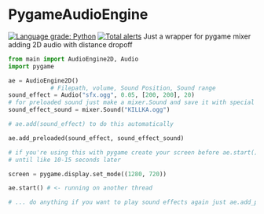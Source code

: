 # PygameAudioEngine
[![Language grade: Python](https://img.shields.io/lgtm/grade/python/g/jonasek369/PygameAudioEngine.svg?logo=lgtm&logoWidth=18)](https://lgtm.com/projects/g/jonasek369/PygameAudioEngine/context:python)
[![Total alerts](https://img.shields.io/lgtm/alerts/g/jonasek369/PygameAudioEngine.svg?logo=lgtm&logoWidth=18)](https://lgtm.com/projects/g/jonasek369/PygameAudioEngine/alerts/) 
Just a wrapper for pygame mixer adding 2D audio with distance dropoff
 
```py
from main import AudioEngine2D, Audio
import pygame

ae = AudioEngine2D()
            # Filepath, volume, Sound Position, Sound range
sound_effect = Audio("sfx.ogg", 0.05, [200, 200], 20)
# for preloaded sound just make a mixer.Sound and save it with special function
sound_effect_sound = mixer.Sound("KILLKA.ogg")

# ae.add(sound_effect) to do this automatically

ae.add_preloaded(sound_effect, sound_effect_sound)

# if you're using this with pygame create your screen before ae.start() there's some weird bug so that pygame window won't show
# until like 10-15 seconds later

screen = pygame.display.set_mode((1280, 720))

ae.start() # <- running on another thread

# ... do anything if you want to play sound effects again just ae.add_preloaded(sound_effect, sound_effect_sound) or ae.add

```
